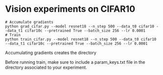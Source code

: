 # Vision experiments on CIFAR10

```
# Accumulate gradients
python grad_cifar.py --model resnet18 --n_step 500 --data_t0 cifar10 --data_t1 cifar10c --pretrained True --batch_size 256 --lr 0.0001
# Train
python train_cifar.py --model resnet18 --n_step 500 --data_t0 cifar10 --data_t1 cifar10c --pretrained True --batch_size 256 --lr 0.0001
```

Accumulating gradients creates the directory

Before running train, make sure to include a param_keys.txt file in the directory associated to your experiment.

